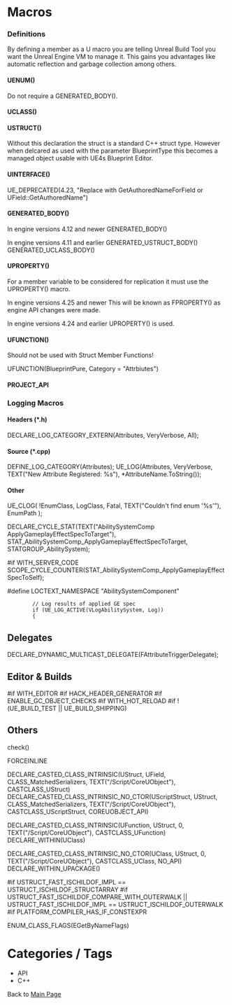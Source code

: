 # Macros

### Definitions
By defining a member as a U macro you are telling Unreal Build Tool you want the Unreal Engine VM to manage it. This gains you advantages like automatic reflection and garbage collection among others.
#### UENUM()
Do not require a GENERATED_BODY().
#### UCLASS()
#### USTRUCT()
Without this declaration the struct is a standard C++ struct type. However when delcared as used with the parameter BlueprintType this becomes a managed object usable with UE4s Blueprint Editor.

#### UINTERFACE()

UE_DEPRECATED(4.23, "Replace with GetAuthoredNameForField or UField::GetAuthoredName")

#### GENERATED_BODY()
In engine versions 4.12 and newer
GENERATED_BODY()

In engine versions 4.11 and earlier
GENERATED_USTRUCT_BODY()
GENERATED_UCLASS_BODY()

#### UPROPERTY()
For a member variable to be considered for replication it must use the UPROPERTY() macro.

In engine versions 4.25 and newer
This will be known as FPROPERTY() as engine API changes were made.

In engine versions 4.24 and earlier
UPROPERTY() is used.

#### UFUNCTION()
Should not be used with Struct Member Functions!

UFUNCTION(BlueprintPure, Category = "Attrbiutes")

#### PROJECT_API

### Logging Macros

#### Headers (*.h)
DECLARE_LOG_CATEGORY_EXTERN(Attributes, VeryVerbose, All);

#### Source (*.cpp)
DEFINE_LOG_CATEGORY(Attributes);
UE_LOG(Attributes, VeryVerbose, TEXT("New Attribute Registered: %s"), *AttributeName.ToString());

#### Other
UE_CLOG( !EnumClass, LogClass, Fatal, TEXT("Couldn't find enum '%s'"), EnumPath );

DECLARE_CYCLE_STAT(TEXT("AbilitySystemComp ApplyGameplayEffectSpecToTarget"), STAT_AbilitySystemComp_ApplyGameplayEffectSpecToTarget, STATGROUP_AbilitySystem);

\#if WITH_SERVER_CODE
	SCOPE_CYCLE_COUNTER(STAT_AbilitySystemComp_ApplyGameplayEffectSpecToSelf);

\#define LOCTEXT_NAMESPACE "AbilitySystemComponent"

			// Log results of applied GE spec
			if (UE_LOG_ACTIVE(VLogAbilitySystem, Log))
			{

## Delegates

DECLARE_DYNAMIC_MULTICAST_DELEGATE(FAttributeTriggerDelegate);

## Editor & Builds

\#if WITH_EDITOR
\#if HACK_HEADER_GENERATOR
\#if ENABLE_GC_OBJECT_CHECKS
\#if WITH_HOT_RELOAD
\#if !(UE_BUILD_TEST || UE_BUILD_SHIPPING)

## Others

check()

FORCEINLINE

DECLARE_CASTED_CLASS_INTRINSIC(UStruct, UField, CLASS_MatchedSerializers, TEXT("/Script/CoreUObject"), CASTCLASS_UStruct)
DECLARE_CASTED_CLASS_INTRINSIC_NO_CTOR(UScriptStruct, UStruct, CLASS_MatchedSerializers, TEXT("/Script/CoreUObject"), CASTCLASS_UScriptStruct, COREUOBJECT_API)
	
DECLARE_CASTED_CLASS_INTRINSIC(UFunction, UStruct, 0, TEXT("/Script/CoreUObject"), CASTCLASS_UFunction)
DECLARE_WITHIN(UClass)

DECLARE_CASTED_CLASS_INTRINSIC_NO_CTOR(UClass, UStruct, 0, TEXT("/Script/CoreUObject"), CASTCLASS_UClass, NO_API)
DECLARE_WITHIN_UPACKAGE()

\#if USTRUCT_FAST_ISCHILDOF_IMPL == USTRUCT_ISCHILDOF_STRUCTARRAY
\#if USTRUCT_FAST_ISCHILDOF_COMPARE_WITH_OUTERWALK || USTRUCT_FAST_ISCHILDOF_IMPL == USTRUCT_ISCHILDOF_OUTERWALK
\#if PLATFORM_COMPILER_HAS_IF_CONSTEXPR

ENUM_CLASS_FLAGS(EGetByNameFlags)

# Categories / Tags
* API
* C++

Back to [Main Page](../README.md)
